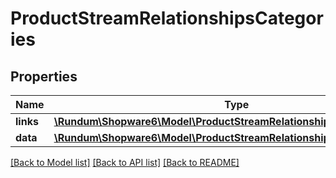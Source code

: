 # ProductStreamRelationshipsCategories

## Properties
Name | Type | Description | Notes
------------ | ------------- | ------------- | -------------
**links** | [**\Rundum\Shopware6\Model\ProductStreamRelationshipsCategoriesLinks**](ProductStreamRelationshipsCategoriesLinks.md) |  | [optional] 
**data** | [**\Rundum\Shopware6\Model\ProductStreamRelationshipsCategoriesData[]**](ProductStreamRelationshipsCategoriesData.md) |  | [optional] 

[[Back to Model list]](../../README.md#documentation-for-models) [[Back to API list]](../../README.md#documentation-for-api-endpoints) [[Back to README]](../../README.md)

